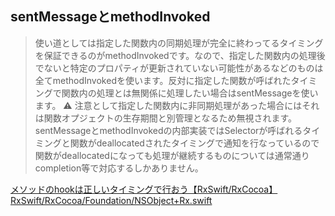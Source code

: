 ## sentMessageとmethodInvoked

> 使い道としては指定した関数内の同期処理が完全に終わってるタイミングを保証できるのがmethodInvokedです。なので、指定した関数内の処理後でないと特定のプロパティが更新されていない可能性があるなどのものは全てmethodInvokedを使います。反対に指定した関数が呼ばれたタイミングで関数内の処理とは無関係に処理したい場合はsentMessageを使います。
:warning:
注意として指定した関数内に非同期処理があった場合にはそれは関数オプジェクトの生存期間と別管理となるため無視されます。sentMessageとmethodInvokedの内部実装ではSelectorが呼ばれるタイミングと関数がdeallocatedされたタイミングで通知を行なっているので関数がdeallocatedになっても処理が継続するものについては通常通りcompletion等で対応するしかありません。

[メソッドのhookは正しいタイミングで行おう【RxSwift/RxCocoa】](https://qiita.com/rinov/items/69abcdbaa321102f6d90)
[RxSwift/RxCocoa/Foundation/NSObject+Rx.swift](https://github.com/ReactiveX/RxSwift/blob/102424379fb8d6c69b33b95c67504679042f44cc/RxCocoa/Foundation/NSObject%2BRx.swift)
